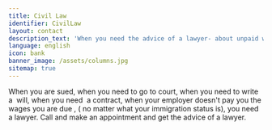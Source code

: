 ```yaml
---
title: Civil Law
identifier: CivilLaw
layout: contact
description_text: 'When you need the advice of a lawyer- about unpaid wages, about your landlord, about a contract, about a lawsuit you want to bring- call and make an appointment.'
language: english
icon: bank
banner_image: /assets/columns.jpg
sitemap: true
---
```



When you are sued, when you need to go to court, when you need to write a  will, when you need  a contract, when your employer doesn't pay you the wages you are due , ( no matter what your immigration status is), you need a lawyer. Call and make an appointment and get the advice of a lawyer.